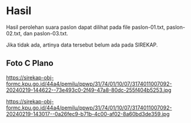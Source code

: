 # Hasil

Hasil perolehan suara paslon dapat dilihat pada file paslon-01.txt, paslon-02.txt, dan paslon-03.txt.

Jika tidak ada, artinya data tersebut belum ada pada SIREKAP.

## Foto C Plano

https://sirekap-obj-formc.kpu.go.id/44a4/pemilu/ppwp/31/74/01/10/07/3174011007092-20240219-144622--73e493c0-2f49-47a8-80dc-255f404b5253.jpg

https://sirekap-obj-formc.kpu.go.id/44a4/pemilu/ppwp/31/74/01/10/07/3174011007092-20240219-143017--0a26fec9-b71b-4c00-af02-8a60bd3de359.jpg
